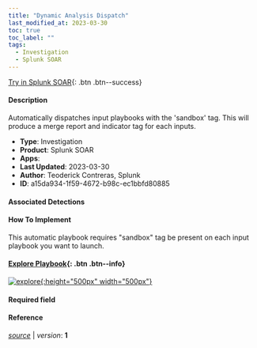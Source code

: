```yaml
---
title: "Dynamic Analysis Dispatch"
last_modified_at: 2023-03-30
toc: true
toc_label: ""
tags:
  - Investigation
  - Splunk SOAR
---
```


[Try in Splunk SOAR](https://www.splunk.com/en_us/software/splunk-security-orchestration-and-automation.html){: .btn .btn--success}

#### Description

Automatically dispatches input playbooks with the &#39;sandbox&#39; tag. This will produce a merge report and indicator tag for each inputs.

- **Type**: Investigation
- **Product**: Splunk SOAR
- **Apps**: 
- **Last Updated**: 2023-03-30
- **Author**: Teoderick Contreras, Splunk
- **ID**: a15da934-1f59-4672-b98c-ec1bbfd80885

#### Associated Detections


#### How To Implement
This automatic playbook requires &#34;sandbox&#34; tag be present on each input playbook you want to launch.


#### [Explore Playbook](https://splunk.github.io/soar-playbook-viewer/?playbook=https://raw.githubusercontent.com/phantomcyber/playbooks/latest/Dynamic_Analysis_Dispatch.json){: .btn .btn--info}

[![explore](https://raw.githubusercontent.com/splunk/security_content/develop/playbooks/Dynamic_Analysis_Dispatch.png){:height="500px" width="500px"}](https://splunk.github.io/soar-playbook-viewer/?playbook=https://raw.githubusercontent.com/phantomcyber/playbooks/latest/Dynamic_Analysis_Dispatch.json)

#### Required field


#### Reference



[*source*](https://github.com/splunk/security_content/tree/develop/playbooks/Dynamic_Analysis_Dispatch.yml) \| *version*: **1**